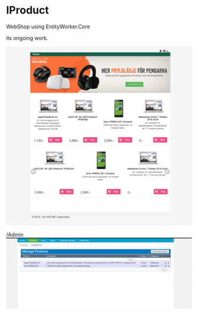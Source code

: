 # IProduct
WebShop using EntityWorker.Core

its ongoing work.

![screenshot](https://github.com/AlenToma/IProduct/blob/master/HomePage.PNG?raw=true)

/Admin
![screenshot](https://raw.githubusercontent.com/AlenToma/IProduct/master/AdminPreview.PNG)
